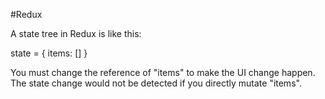 #Redux

A state tree in Redux is like this:

state = {
	items: []
}

You must change the reference of "items" to make the UI change happen.
The state change would not be detected if you directly mutate "items".